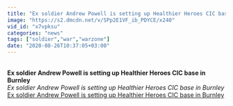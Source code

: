 ```yaml
---
title: "Ex soldier Andrew Powell is setting up Healthier Heroes CIC base in Burnley"
image: "https://s2.dmcdn.net/v/SPp2E1VF_ib_PDYCE/x240"
vid_id: "x7vpksu"
categories: "news"
tags: ["soldier","war","warzone"]
date: "2020-08-26T10:37:05+03:00"
---
```

<br><b>Ex soldier Andrew Powell is setting up Healthier Heroes CIC base in Burnley</b><br> <i>Ex soldier Andrew Powell is setting up Healthier Heroes CIC base in Burnley</i><br> <u>Ex soldier Andrew Powell is setting up Healthier Heroes CIC base in Burnley</u>
